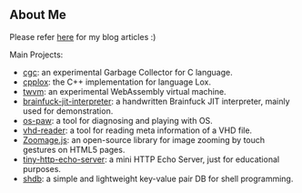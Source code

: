 ## About Me

Please refer [here](https://yhspy.com/) for my blog articles :)

Main Projects:

* [cgc](https://github.com/Becavalier/cgc): an experimental Garbage Collector for C language.
* [cpplox](https://github.com/Becavalier/cpplox): the C++ implementation for language Lox.
* [twvm](https://github.com/Becavalier/twvm): an experimental WebAssembly virtual machine.
* [brainfuck-jit-interpreter](https://github.com/Becavalier/brainfuck-jit-interpreter): a handwritten Brainfuck JIT interpreter, mainly used for demonstration.
* [os-paw](https://github.com/Becavalier/os-paw): a tool for diagnosing and playing with OS.
* [vhd-reader](https://github.com/Becavalier/vhd-reader): a tool for reading meta information of a VHD file.
* [Zoomage.js](https://github.com/Becavalier/Zoomage.js): an open-source library for image zooming by touch gestures on HTML5 pages.
* [tiny-http-echo-server](https://github.com/Becavalier/tiny-http-echo-server): a mini HTTP Echo Server, just for educational purposes.
* [shdb](https://github.com/Becavalier/shdb): a simple and lightweight key-value pair DB for shell programming.


